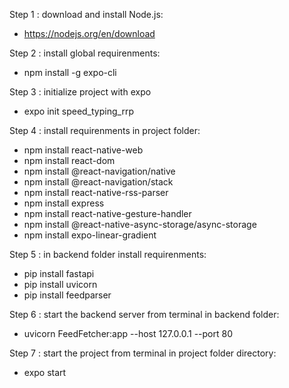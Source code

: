 Step 1 : download and install Node.js:
- https://nodejs.org/en/download

Step 2 : install global requirenments:
- npm install -g expo-cli

Step 3 : initialize project with expo
- expo init speed_typing_rrp

Step 4 : install requirenments in project folder:
- npm install react-native-web
- npm install react-dom
- npm install @react-navigation/native
- npm install @react-navigation/stack
- npm install react-native-rss-parser
- npm install express
- npm install react-native-gesture-handler
- npm install @react-native-async-storage/async-storage
- npm install expo-linear-gradient

Step 5 : in backend folder install requirenments:
- pip install fastapi
- pip install uvicorn
- pip install feedparser

Step 6 : start the backend server from terminal in backend folder:
- uvicorn FeedFetcher:app --host 127.0.0.1 --port 80

Step 7 : start the project from terminal in project folder directory:
- expo start



